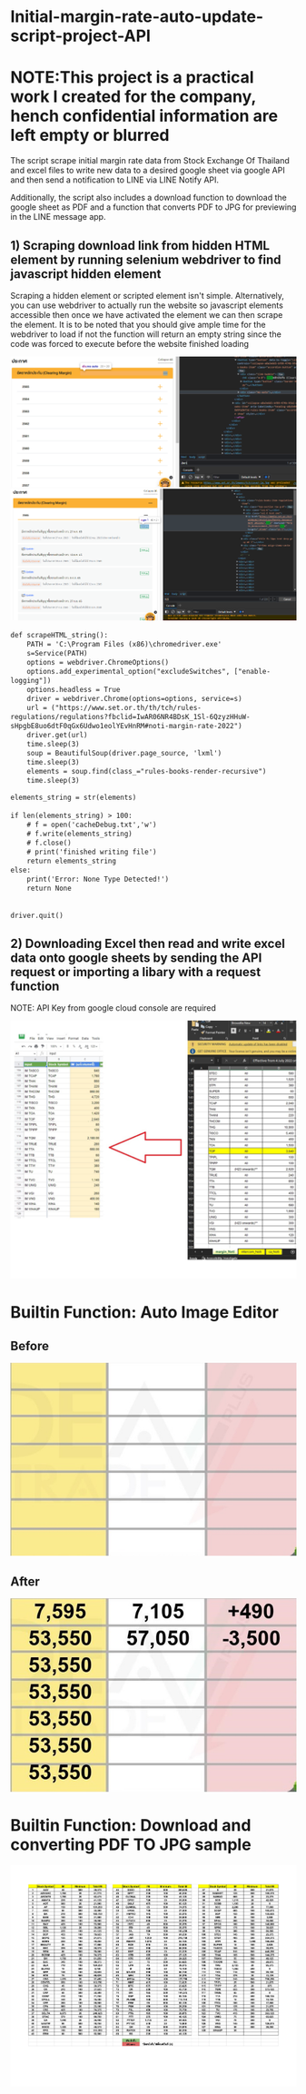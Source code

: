 # Initial-margin-rate-auto-update-script-project-API
# NOTE:This project is a practical work I created for the company, hench confidential information are left empty or blurred
The script scrape initial margin rate data from Stock Exchange Of Thailand and excel files to write new data to a desired google sheet via google API and then send a notification to LINE via LINE Notify API.

Additionally, the script also includes a download function to download the google sheet as PDF and a function that converts PDF to JPG for previewing in the LINE message app.

## 1) Scraping download link from hidden HTML element by running selenium webdriver to find javascript hidden element
Scraping a hidden element or scripted element isn't simple. Alternatively, you can use webdriver to actually run the website so javascript elements accessible then once we have activated the element we can then scrape the element. It is to be noted that you should give ample time for the webdriver to load if not the function will return an empty string since the code was forced to execute before the website finished loading 


![](step1.1.png)
![](step1.png)
```
def scrapeHTML_string():
    PATH = 'C:\Program Files (x86)\chromedriver.exe'
    s=Service(PATH)
    options = webdriver.ChromeOptions() 
    options.add_experimental_option("excludeSwitches", ["enable-logging"])
    options.headless = True
    driver = webdriver.Chrome(options=options, service=s)
    url = ("https://www.set.or.th/th/tch/rules-regulations/regulations?fbclid=IwAR06NR4BDsK_1Sl-6QzyzHHuW-sHpgbE8uo6dtF0qGx6Udwo1eolYEvHnRM#noti-margin-rate-2022")
    driver.get(url)
    time.sleep(3)
    soup = BeautifulSoup(driver.page_source, 'lxml')
    time.sleep(3)
    elements = soup.find(class_="rules-books-render-recursive")
    time.sleep(3)
```

    elements_string = str(elements)

    if len(elements_string) > 100:
        # f = open('cacheDebug.txt','w')
        # f.write(elements_string)
        # f.close()
        # print('finished writing file')
        return elements_string
    else:
        print('Error: None Type Detected!')
        return None


    driver.quit()
    

## 2) Downloading Excel then read and write excel data onto google sheets by sending the API request or importing a libary with a request function 
NOTE: API Key from google cloud console are required


![](output.jpg)


# Builtin Function: Auto Image Editor
## Before
![](gen1.jpg)
## After
![](gen2.jpg)

# Builtin Function: Download and converting PDF TO JPG sample
![](page0.jpg)

